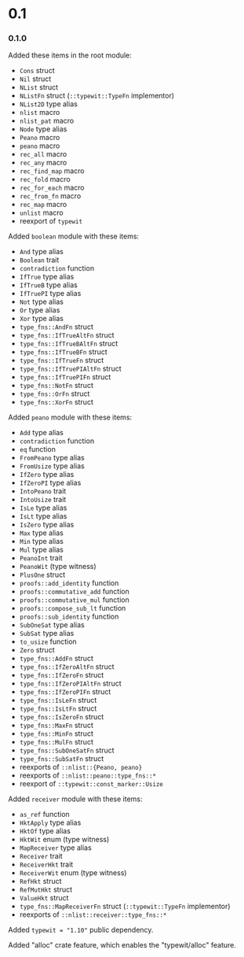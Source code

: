 # 0.1

### 0.1.0

Added these items in the root module:
- `Cons` struct
- `Nil` struct
- `NList` struct
- `NListFn` struct (`::typewit::TypeFn` implementor)
- `NList2D` type alias
- `nlist` macro
- `nlist_pat` macro
- `Node` type alias
- `Peano` macro
- `peano` macro
- `rec_all` macro
- `rec_any` macro
- `rec_find_map` macro
- `rec_fold` macro
- `rec_for_each` macro
- `rec_from_fn` macro
- `rec_map` macro
- `unlist` macro
- reexport of `typewit`

Added `boolean` module with these items:
- `And` type alias
- `Boolean` trait
- `contradiction` function
- `IfTrue` type alias
- `IfTrueB` type alias
- `IfTruePI` type alias
- `Not` type alias
- `Or` type alias
- `Xor` type alias
- `type_fns::AndFn` struct
- `type_fns::IfTrueAltFn` struct
- `type_fns::IfTrueBAltFn` struct
- `type_fns::IfTrueBFn` struct
- `type_fns::IfTrueFn` struct
- `type_fns::IfTruePIAltFn` struct
- `type_fns::IfTruePIFn` struct
- `type_fns::NotFn` struct
- `type_fns::OrFn` struct
- `type_fns::XorFn` struct

Added `peano` module with these items:
- `Add` type alias
- `contradiction` function
- `eq` function
- `FromPeano` type alias
- `FromUsize` type alias
- `IfZero`  type alias
- `IfZeroPI`  type alias
- `IntoPeano` trait
- `IntoUsize` trait
- `IsLe`  type alias
- `IsLt`  type alias
- `IsZero`  type alias
- `Max`  type alias
- `Min`  type alias
- `Mul`  type alias
- `PeanoInt` trait
- `PeanoWit` (type witness)
- `PlusOne` struct
- `proofs::add_identity` function
- `proofs::commutative_add` function
- `proofs::commutative_mul` function
- `proofs::compose_sub_lt` function
- `proofs::sub_identity` function
- `SubOneSat`  type alias
- `SubSat`  type alias
- `to_usize` function
- `Zero` struct
- `type_fns::AddFn` struct
- `type_fns::IfZeroAltFn` struct
- `type_fns::IfZeroFn` struct
- `type_fns::IfZeroPIAltFn` struct
- `type_fns::IfZeroPIFn` struct
- `type_fns::IsLeFn` struct
- `type_fns::IsLtFn` struct
- `type_fns::IsZeroFn` struct
- `type_fns::MaxFn` struct
- `type_fns::MinFn` struct
- `type_fns::MulFn` struct
- `type_fns::SubOneSatFn` struct
- `type_fns::SubSatFn` struct
- reexports of `::nlist::{Peano, peano}`
- reexports of `::nlist::peano::type_fns::*`
- reexport of `::typewit::const_marker::Usize`

Added `receiver` module with these items: 
- `as_ref` function
- `HktApply` type alias
- `HktOf` type alias
- `HktWit` enum (type witness)
- `MapReceiver` type alias
- `Receiver` trait
- `ReceiverHkt` trait
- `ReceiverWit` enum (type witness)
- `RefHkt` struct
- `RefMutHkt` struct
- `ValueHkt` struct
- `type_fns::MapReceiverFn` struct (`::typewit::TypeFn` implementor)
- reexports of `::nlist::receiver::type_fns::*`

Added `typewit = "1.10"` public dependency.

Added "alloc" crate feature, which enables the "typewit/alloc" feature.
